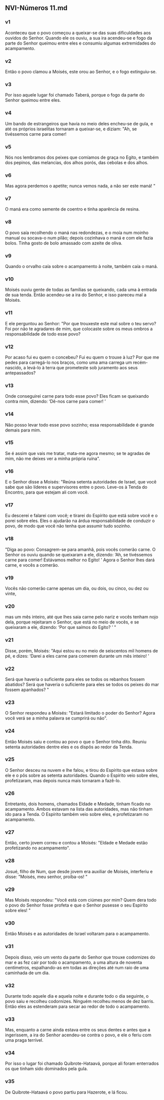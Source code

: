 ## NVI-Números 11.md
### v1
 Aconteceu que o povo começou a queixar-se das suas dificuldades aos ouvidos do Senhor. Quando ele os ouviu, a sua ira acendeu-se e fogo da parte do Senhor queimou entre eles e consumiu algumas extremidades do acampamento.
### v2
 Então o povo clamou a Moisés, este orou ao Senhor, e o fogo extinguiu-se.
### v3
 Por isso aquele lugar foi chamado Taberá, porque o fogo da parte do Senhor queimou entre eles.
### v4
 Um bando de estrangeiros que havia no meio deles encheu-se de gula, e até os próprios israelitas tornaram a queixar-se, e diziam: "Ah, se tivéssemos carne para comer!
### v5
 Nós nos lembramos dos peixes que comíamos de graça no Egito, e também dos pepinos, das melancias, dos alhos porós, das cebolas e dos alhos.
### v6
 Mas agora perdemos o apetite; nunca vemos nada, a não ser este maná! "
### v7
 O maná era como semente de coentro e tinha aparência de resina.
### v8
 O povo saía recolhendo o maná nas redondezas, e o moía num moinho manual ou socava-o num pilão; depois cozinhava o maná e com ele fazia bolos. Tinha gosto de bolo amassado com azeite de oliva.
### v9
 Quando o orvalho caía sobre o acampamento à noite, também caía o maná.
### v10
 Moisés ouviu gente de todas as famílias se queixando, cada uma à entrada de sua tenda. Então acendeu-se a ira do Senhor, e isso pareceu mal a Moisés.
### v11
 E ele perguntou ao Senhor: "Por que trouxeste este mal sobre o teu servo? Foi por não te agradares de mim, que colocaste sobre os meus ombros a responsabilidade de todo esse povo?
### v12
 Por acaso fui eu quem o concebeu? Fui eu quem o trouxe à luz? Por que me pedes para carregá-lo nos braços, como uma ama carrega um recém-nascido, a levá-lo à terra que prometeste sob juramento aos seus antepassados?
### v13
 Onde conseguirei carne para todo esse povo? Eles ficam se queixando contra mim, dizendo: ‘Dê-nos carne para comer! ’
### v14
 Não posso levar todo esse povo sozinho; essa responsabilidade é grande demais para mim.
### v15
 Se é assim que vais me tratar, mata-me agora mesmo; se te agradas de mim, não me deixes ver a minha própria ruína".
### v16
 E o Senhor disse a Moisés: "Reúna setenta autoridades de Israel, que você sabe que são líderes e supervisores entre o povo. Leve-os à Tenda do Encontro, para que estejam ali com você.
### v17
 Eu descerei e falarei com você; e tirarei do Espírito que está sobre você e o porei sobre eles. Eles o ajudarão na árdua responsabilidade de conduzir o povo, de modo que você não tenha que assumir tudo sozinho.
### v18
 "Diga ao povo: Consagrem-se para amanhã, pois vocês comerão carne. O Senhor os ouviu quando se queixaram a ele, dizendo: ‘Ah, se tivéssemos carne para comer! Estávamos melhor no Egito! ’ Agora o Senhor lhes dará carne, e vocês a comerão.
### v19
 Vocês não comerão carne apenas um dia, ou dois, ou cinco, ou dez ou vinte,
### v20
 mas um mês inteiro, até que lhes saia carne pelo nariz e vocês tenham nojo dela, porque rejeitaram o Senhor, que está no meio de vocês, e se queixaram a ele, dizendo: ‘Por que saímos do Egito? ’ "
### v21
 Disse, porém, Moisés: "Aqui estou eu no meio de seiscentos mil homens de pé, e dizes: ‘Darei a eles carne para comerem durante um mês inteiro! ’
### v22
 Será que haveria o suficiente para eles se todos os rebanhos fossem abatidos? Será que haveria o suficiente para eles se todos os peixes do mar fossem apanhados? "
### v23
 O Senhor respondeu a Moisés: "Estará limitado o poder do Senhor? Agora você verá se a minha palavra se cumprirá ou não".
### v24
 Então Moisés saiu e contou ao povo o que o Senhor tinha dito. Reuniu setenta autoridades dentre eles e os dispôs ao redor da Tenda.
### v25
 O Senhor desceu na nuvem e lhe falou, e tirou do Espírito que estava sobre ele e o pôs sobre as setenta autoridades. Quando o Espírito veio sobre eles, profetizaram, mas depois nunca mais tornaram a fazê-lo.
### v26
 Entretanto, dois homens, chamados Eldade e Medade, tinham ficado no acampamento. Ambos estavam na lista das autoridades, mas não tinham ido para a Tenda. O Espírito também veio sobre eles, e profetizaram no acampamento.
### v27
 Então, certo jovem correu e contou a Moisés: "Eldade e Medade estão profetizando no acampamento".
### v28
 Josué, filho de Num, que desde jovem era auxiliar de Moisés, interferiu e disse: "Moisés, meu senhor, proíba-os! "
### v29
 Mas Moisés respondeu: "Você está com ciúmes por mim? Quem dera todo o povo do Senhor fosse profeta e que o Senhor pusesse o seu Espírito sobre eles! "
### v30
 Então Moisés e as autoridades de Israel voltaram para o acampamento.
### v31
 Depois disso, veio um vento da parte do Senhor que trouxe codornizes do mar e as fez cair por todo o acampamento, a uma altura de noventa centímetros, espalhando-as em todas as direções até num raio de uma caminhada de um dia.
### v32
 Durante todo aquele dia e aquela noite e durante todo o dia seguinte, o povo saiu e recolheu codornizes. Ninguém recolheu menos de dez barris. Então eles as estenderam para secar ao redor de todo o acampamento.
### v33
 Mas, enquanto a carne ainda estava entre os seus dentes e antes que a ingerissem, a ira do Senhor acendeu-se contra o povo, e ele o feriu com uma praga terrível.
### v34
 Por isso o lugar foi chamado Quibrote-Hataavá, porque ali foram enterrados os que tinham sido dominados pela gula.
### v35
 De Quibrote-Hataavá o povo partiu para Hazerote, e lá ficou.
